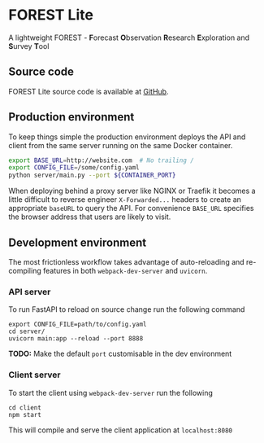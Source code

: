 # FOREST Lite

A lightweight FOREST - **F**orecast **O**bservation **R**esearch **E**xploration and **S**urvey **T**ool

## Source code

FOREST Lite source code is available at [GitHub](https://github.com/MetOffice/forest-lite).

## Production environment

To keep things simple the production environment deploys
the API and client from the same server running on the same Docker container.

```sh
export BASE_URL=http://website.com  # No trailing /
export CONFIG_FILE=/some/config.yaml
python server/main.py --port ${CONTAINER_PORT}
```

When deploying behind a proxy server like NGINX or Traefik it
becomes a little difficult to reverse engineer `X-Forwarded...` headers
to create an appropriate `baseURL` to query the API. For convenience
`BASE_URL` specifies the browser address that users are likely to visit.

## Development environment

The most frictionless workflow takes advantage of auto-reloading and
re-compiling features in both `webpack-dev-server` and `uvicorn`.

### API server

To run FastAPI to reload on source change run the following command

```
export CONFIG_FILE=path/to/config.yaml
cd server/
uvicorn main:app --reload --port 8888
```

**TODO:** Make the default `port` customisable in the dev environment

### Client server

To start the client using `webpack-dev-server` run the following

```
cd client
npm start
```

This will compile and serve the client application at `localhost:8080`
